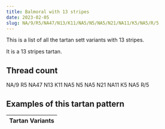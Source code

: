 ```yaml
---
title: Balmoral with 13 stripes
date: 2023-02-05
slug: NA/9/R5/NA47/N13/K11/NA5/N5/NA5/N21/NA11/K5/NA5/R/5
---
```

This is a list of all the tartan sett variants with 13 stripes.

It is a 13 stripes tartan.


## Thread count
NA/9 R5 NA47 N13 K11 NA5 N5 NA5 N21 NA11 K5 NA5 R/5

## Examples of this tartan pattern

| Tartan Variants |
|---------------|
